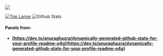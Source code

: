 ![](https://github-profile-summary-cards.vercel.app/api/cards/profile-details?username=datamesse&theme=vue)

[![Top Langs](https://github-readme-stats.vercel.app/api/top-langs/?username=datamesse&layout=compact&theme=vue)](https://github.com/anuraghazra/github-readme-stats) ![Github Stats](https://github-readme-stats.vercel.app/api?username=datamesse&theme=vue)


#### Panels from:
* **[https://dev.to/anuraghazra/dynamically-generated-github-stats-for-your-profile-readme-o4g](https://dev.to/anuraghazra/dynamically-generated-github-stats-for-your-profile-readme-o4g)**
